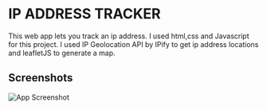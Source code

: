 
# IP ADDRESS TRACKER

This web app lets you track an ip address. I used html,css and Javascript for this project. I used IP Geolocation API by IPify to get ip address locations and leafletJS to generate a map.


## Screenshots

![App Screenshot](https://imgur.com/rCuuYJn)

